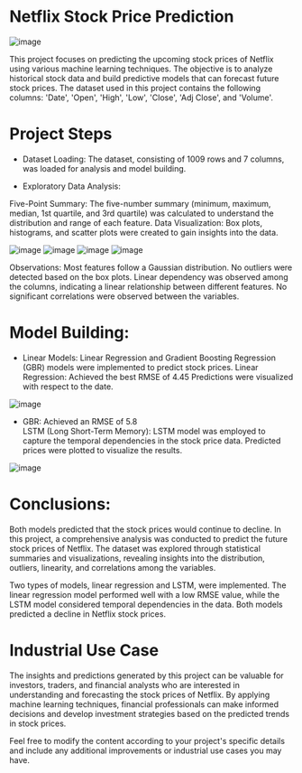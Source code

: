 # Netflix Stock Price Prediction
![image](https://github.com/Aftabbs/Netflix-Stock-Price-Prediction/assets/112916888/0f0bf611-f32b-4b91-8d88-71848f61d6eb)

This project focuses on predicting the upcoming stock prices of Netflix using various machine learning techniques. The objective is to analyze historical stock data and build predictive models that can forecast future stock prices. The dataset used in this project contains the following columns: 'Date', 'Open', 'High', 'Low', 'Close', 'Adj Close', and 'Volume'.

# Project Steps
* Dataset Loading: The dataset, consisting of 1009 rows and 7 columns, was loaded for analysis and model building.

* Exploratory Data Analysis:

Five-Point Summary: The five-number summary (minimum, maximum, median, 1st quartile, and 3rd quartile) was calculated to understand the distribution and range of each feature.
Data Visualization: Box plots, histograms, and scatter plots were created to gain insights into the data.

![image](https://github.com/Aftabbs/Netflix-Stock-Price-Prediction/assets/112916888/1448ffee-0396-495c-8cb6-092178667810)
![image](https://github.com/Aftabbs/Netflix-Stock-Price-Prediction/assets/112916888/a56e930d-5d4b-4977-b16a-5e48e4b17859)
![image](https://github.com/Aftabbs/Netflix-Stock-Price-Prediction/assets/112916888/fdece44b-36ad-462f-bdf5-27b66f6c03d8)
![image](https://github.com/Aftabbs/Netflix-Stock-Price-Prediction/assets/112916888/70a908ac-4bbe-4059-8027-0330c12b3f62)

Observations:
Most features follow a Gaussian distribution.
No outliers were detected based on the box plots.
Linear dependency was observed among the columns, indicating a linear relationship between different features.
No significant correlations were observed between the variables.

# Model Building:

* Linear Models: Linear Regression and Gradient Boosting Regression (GBR) models were implemented to predict stock prices.
  Linear Regression: Achieved the best RMSE of 4.45
  Predictions were visualized with respect to the date.
  
![image](https://github.com/Aftabbs/Netflix-Stock-Price-Prediction/assets/112916888/d85b4952-a1ba-4ac8-bae3-c3dd6ef77622)

* GBR: Achieved an RMSE of 5.8  
LSTM (Long Short-Term Memory): LSTM model was employed to capture the temporal dependencies in the stock price data.
Predicted prices were plotted to visualize the results.

![image](https://github.com/Aftabbs/Netflix-Stock-Price-Prediction/assets/112916888/bf4ae6ab-e5ed-4358-969c-58b6fde7d70b)


# Conclusions: 
Both models predicted that the stock prices would continue to decline.
In this project, a comprehensive analysis was conducted to predict the future stock prices of Netflix. The dataset was explored through statistical summaries and visualizations, revealing insights into the distribution, outliers, linearity, and correlations among the variables.

Two types of models, linear regression and LSTM, were implemented. The linear regression model performed well with a low RMSE value, while the LSTM model considered temporal dependencies in the data. Both models predicted a decline in Netflix stock prices.

# Industrial Use Case
The insights and predictions generated by this project can be valuable for investors, traders, and financial analysts who are interested in understanding and forecasting the stock prices of Netflix. By applying machine learning techniques, financial professionals can make informed decisions and develop investment strategies based on the predicted trends in stock prices.

Feel free to modify the content according to your project's specific details and include any additional improvements or industrial use cases you may have.







